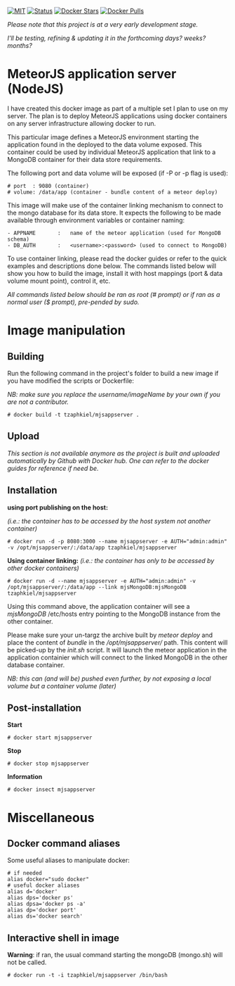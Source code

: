 
[![MIT](https://img.shields.io/github/license/mashape/apistatus.svg?style=plastic)](http://opensource.org/licenses/MIT) 
[![Status](https://img.shields.io/badge/maturity-under_dev-red.svg?style=plastic)]() 
[![Docker Stars](https://img.shields.io/docker/stars/tzaphkiel/mjsappserver.svg?style=plastic)](https://hub.docker.com/u/tzaphkiel/mjsappserver/) 
[![Docker Pulls](https://img.shields.io/docker/pulls/tzaphkiel/mjsappserver.svg?style=plastic)](https://hub.docker.com/u/tzaphkiel/mjsappserver/)

*Please note that this project is at a very early development stage.*

*I'll be testing, refining & updating it in the forthcoming days? weeks? months?*

# MeteorJS application server (NodeJS)
I have created this docker image as part of a multiple set I plan to use on my server. The plan is to deploy MeteorJS applications using docker containers on any server infrastructure allowing docker to run.

This particular image defines a MeteorJS environment starting the application found in the deployed to the data volume exposed.
This container could be used by individual MeteorJS application that link to a MongoDB container for their data store requirements.

The following port and data volume will be exposed (if -P or -p flag is used):

    # port  : 9080 (container)
    # volume: /data/app (container - bundle content of a meteor deploy) 

This image will make use of the container linking mechanism to connect to the mongo database for its data store.
It expects the following to be made available through environment variables or container naming:

    - APPNAME       :   name of the meteor application (used for MongoDB schema)
    - DB_AUTH       :   <username>:<password> (used to connect to MongoDB)

To use container linking, please read the docker guides or refer to the quick examples and descriptions done below.
The commands listed below will show you how to build the image, install it with host mappings (port & data volume mount point), control it, etc.

*All commands listed below should be ran as root (# prompt) or if ran as a normal user ($ prompt), pre-pended by sudo.*

# Image manipulation
## Building
Run the following command in the project's folder to build a new image if you have modified the scripts or Dockerfile:

*NB: make sure you replace the username/imageName by your own if you are not a contributor.*

    # docker build -t tzaphkiel/mjsappserver .

## Upload
*This section is not available anymore as the project is built and uploaded automatically by Github with Docker hub. One can refer to the docker guides for reference if need be.*

## Installation
**using port publishing on the host:**

*(i.e.: the container has to be accessed by the host system not another container)*

    # docker run -d -p 8080:3000 --name mjsappserver -e AUTH="admin:admin" -v /opt/mjsappserver/:/data/app tzaphkiel/mjsappserver

**Using container linking:**
*(i.e.: the container has only to be accessed by other docker containers)*

    # docker run -d --name mjsappserver -e AUTH="admin:admin" -v /opt/mjsappserver/:/data/app --link mjsMongoDB:mjsMongoDB tzaphkiel/mjsappserver

Using this command above, the application container will see a *mjsMongoDB* /etc/hosts entry pointing to the MongoDB instance from the other container.

Please make sure your un-targz the archive built by *meteor deploy* and place the content of *bundle* in the */opt/mjsappserver/* path. This content will be picked-up by the *init.sh* script. It will launch the meteor application in the application containier which will connect to the linked MongoDB in the other database container.

*NB: this can (and will be) pushed even further, by not exposing a local volume but a container volume (later)*

## Post-installation
**Start**

    # docker start mjsappserver

**Stop**

    # docker stop mjsappserver

**Information**

    # docker insect mjsappserver

# Miscellaneous
## Docker command aliases
Some useful aliases to manipulate docker:
    
    # if needed
    alias docker="sudo docker"
    # useful docker aliases
    alias d='docker'
    alias dps='docker ps'
    alias dpsa='docker ps -a'
    alias dp='docker port'
    alias ds='docker search'

## Interactive shell in image
__Warning__: if ran, the usual command starting the mongoDB (mongo.sh) will not be called.

    # docker run -t -i tzaphkiel/mjsappserver /bin/bash
